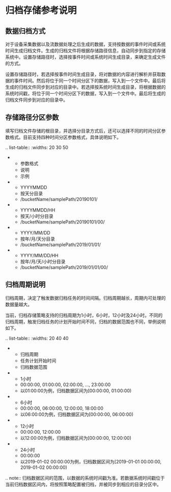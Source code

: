 # 归档存储参考说明

## 数据归档方式
对于设备采集数据以及流数据处理之后生成的数据，支持按数据的事件时间或系统时间生成归档文件。生成的归档文件将根据存储路径信息，自动同步到指定的存储系统中。设置存储路径时，选择按事件时间或系统时间生成目录，来确定生成文件的方式。

设置存储路径时，若选择按事件时间生成目录，将对数据的内容进行解析并获取数据的事件时间。然后将位于同一个时间分区下的数据，写入到一个文件中。最后将生成的归档文件同步到对应的目录中。若选择按系统时间生成目录，将根据数据的系统时间戳，将位于同一个时间分区下的数据，写入到一个文件中。最后将生成的归档文件同步到对应的目录中。

## 存储路径分区参数
填写归档文件存储的根目录，并选择分目录方式后，还可以选择不同的时间分区参数格式。目前支持四种时间分区参数格式，具体说明如下。

.. list-table::
   :widths: 20 30 50

   * - 参数格式
     - 说明
     - 示例
   * - YYYYMMDD
     - 按天分目录
     - /bucketName/samplePath/20190101/
   * - YYYYMMDD/HH
     - 按天/小时分目录
     - /bucketName/samplePath/20190101/00/
   * - YYYY/MM/DD
     - 按年/月/天分目录
     - /bucketName/samplePath/2019/01/01/
   * - YYYY/MM/DD/HH
     - 按年/月/天/小时分目录
     - /bucketName/samplePath/2019/01/01/00/

## 归档周期说明
归档周期，决定了触发数据归档任务的时间间隔。归档周期越长，周期内可处理的数据量越大。

当前，归档存储策略支持的归档周期为1小时，6小时，12小时及24小时。不同的归档周期，触发归档任务的计划开始时间不同，归档的数据范围也不同，举例说明如下。

.. list-table::
   :widths: 20 40 40

   * - 归档周期
     - 任务计划开始时间
     - 归档数据范围
   * - 1小时
     - 00:00:00, 01:00:00, 02:00:00, ..., 23:00:00
     - 以01:00:00为例，归档数据区间为[00:00:00, 01:00:00)
   * - 6小时
     - 00:00:00, 06:00:00, 12:00:00, 18:00:00
     - 以06:00:00为例，归档数据区间为[00:00:00, 06:00:00)
   * - 12小时
     - 00:00:00, 12:00:00
     - 以12:00:00为例，归档数据区间为[00:00:00, 12:00:00)
   * - 24小时
     - 00:00:00
     - 以2019-01-02 00:00:00为例，归档数据区间为[2019-01-01 00:00:00, 2019-01-02 00:00:00)

.. note:: 归档数据区间的范围，以数据的系统时间戳为准。若数据系统时间戳位于当前归档数据区间内，将按照策略配置被归档，并被同步到相应的目录分区中。
